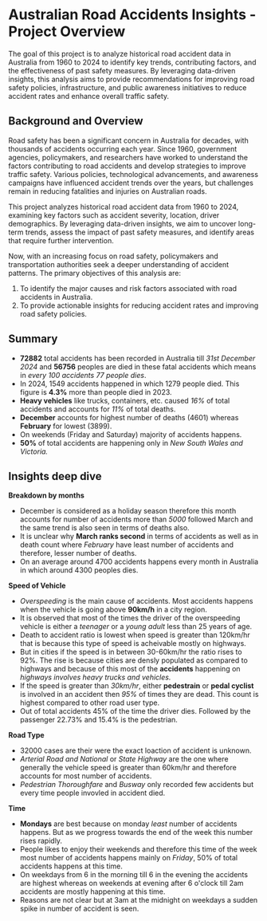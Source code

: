 # Australian Road Accidents Insights - Project Overview
The goal of this project is to analyze historical road accident data in Australia from 1960 to 2024 to identify key trends, contributing factors, and the effectiveness of past safety measures. 
By leveraging data-driven insights, this analysis aims to provide recommendations for improving road safety policies, infrastructure, and public awareness initiatives to reduce accident rates and enhance 
overall traffic safety.

## Background and Overview
Road safety has been a significant concern in Australia for decades, with thousands of accidents occurring each year. Since 1960, government agencies, policymakers, and researchers have worked to understand the factors contributing to road accidents and develop strategies to improve traffic safety. Various policies, technological advancements, and awareness campaigns have influenced accident trends over the years, but challenges remain in reducing fatalities and injuries on Australian roads.  

This project analyzes historical road accident data from 1960 to 2024, examining key factors such as accident severity, location, driver demographics. By leveraging data-driven insights, we aim to uncover long-term trends, assess the impact of past safety measures, and identify areas that require further intervention.  

Now, with an increasing focus on road safety, policymakers and transportation authorities seek a deeper understanding of accident patterns. The primary objectives of this analysis are:  
1) To identify the major causes and risk factors associated with road accidents in Australia.  
2) To provide actionable insights for reducing accident rates and improving road safety policies.

## Summary
- **72882** total accidents has been recorded in Australia till *31st December 2024* and **56756** peoples are died in these fatal accidents which means in *every 100 accidents 77 people dies*. 
- In 2024, 1549 accidents happened in which 1279 people died. This figure is **4.3%** more than people died in 2023.
- **Heavy vehicles** like trucks, containers, etc. caused *16%* of total accidents and accounts for *11%* of total deaths.
- **December** accounts for highest number of deaths (4601) whereas **February** for lowest (3899). 
- On weekends (Friday and Saturday) majority of accidents happens.
- **50%** of total accidents are happening only in *New South Wales and Victoria.*

## Insights deep dive
**Breakdown by months**
- December is considered as a holiday season therefore this month accounts for number of accidents more than *5000* followed March and the same trend is also seen in terms of deaths also.
-  It is unclear why **March ranks second** in terms of accidents as well as in death count where *February* have least number of accidents and therefore, lesser number of deaths.
- On an average around 4700 accidents happens every month in Australia in which around 4300 peoples dies.

**Speed of Vehicle**
- *Overspeeding* is the main cause of accidents. Most accidents happens when the vehicle is going above **90km/h** in a city region.
- It is observed that most of the times the driver of the overspeeding vehicle is either a *teenager* or a *young adult* less than 25 years of age.
- Death to accident ratio is lowest when speed is greater than 120km/hr that is because this type of speed is acheivable mostly on highways. 
- But in cities if the speed is in between 30-60km/hr the ratio rises to 92%. The rise is because cities are densly populated as compared to highways and because of this most of the **accidents** happening on *highways involves heavy trucks and vehicles.*
- If the speed is greater than *30km/hr*, either **pedestrain** or **pedal cyclist** is involved in an accident then *95%* of times they are dead. This count is highest compared to other road user type.
- Out of total accidents 45% of the time the driver dies. Followed by the passenger 22.73% and 15.4% is the pedestrian.

**Road Type**
- 32000 cases are their were the exact loaction of accident is unknown.
- *Arterial Road and National* or *State Highway* are the one where generally the vehicle speed is greater than 60km/hr and therefore accounts for most number of accidents.
- *Pedestrian Thoroughfare* and *Busway* only recorded few accidents but every time people invovled in accident died.

**Time**
- **Mondays** are best because on monday  *least* number of accidents happens. But as we progress towards the end of the week this number rises rapidly.
- People likes to enjoy their weekends and therefore this time of the week most number of accidents happens mainly on *Friday*, 50% of total accidents happens at this time.
- On weekdays from 6 in the morning till 6 in the evening the accidents are highest whereas on weekends at evening after 6 o'clock till 2am accidents are mostly happening at this time.
- Reasons are not clear but at 3am at the midnight on weekdays a sudden spike in number of accident is seen.

